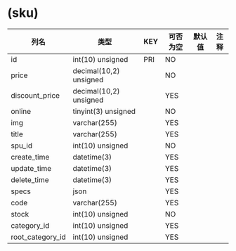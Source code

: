 # (sku)
| 列名 | 类型 | KEY | 可否为空 | 默认值 | 注释 |
| ---- | ---- | ---- | ---- | ---- | ----  |
| id | int(10) unsigned | PRI | NO |  |  |
| price | decimal(10,2) unsigned |  | NO |  |  |
| discount_price | decimal(10,2) unsigned |  | YES |  |  |
| online | tinyint(3) unsigned |  | NO |  |  |
| img | varchar(255) |  | YES |  |  |
| title | varchar(255) |  | YES |  |  |
| spu_id | int(10) unsigned |  | NO |  |  |
| create_time | datetime(3) |  | YES |  |  |
| update_time | datetime(3) |  | YES |  |  |
| delete_time | datetime(3) |  | YES |  |  |
| specs | json |  | YES |  |  |
| code | varchar(255) |  | YES |  |  |
| stock | int(10) unsigned |  | NO |  |  |
| category_id | int(10) unsigned |  | YES |  |  |
| root_category_id | int(10) unsigned |  | YES |  |  |